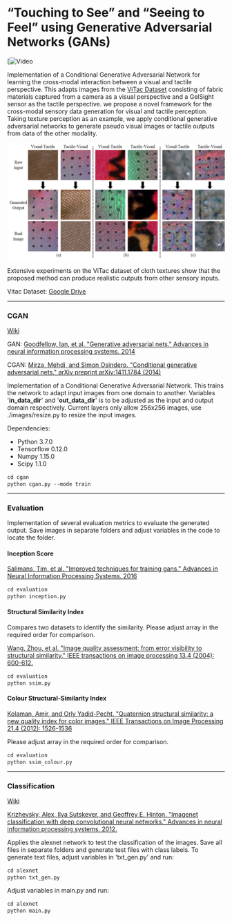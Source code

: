 # “Touching to See” and “Seeing to Feel” using Generative Adversarial Networks (GANs)

[![Video](https://www.youtube.com/watch?v=vyyAoCoeXfA&feature=youtu.be)

Implementation of a Conditional Generative Adversarial Network for learning the cross-modal interaction between a visual and tactile perspective. This adapts images from the [ViTac Dataset](https://arxiv.org/pdf/1802.07490.pdf) consisting of fabric materials captured from a camera as a visual perspective and a GelSight sensor as the tactile perspective. we propose a novel framework for the cross-modal sensory data generation for visual and tactile perception. Taking texture perception as an example, we apply conditional generative adversarial networks to generate pseudo visual images or tactile outputs from data of the other modality.

![](https://github.com/SirTune/vis_tac_cross_modal/blob/master/img/cloth_images.png)

Extensive experiments on the ViTac dataset of cloth textures show that the proposed method can produce realistic outputs from other sensory inputs.

Vitac Dataset: [Google Drive](https://drive.google.com/file/d/1uYy4JguBlEeTllF9Ch6ZRixsTprGPpVJ/view?usp=sharing)

___
### CGAN
[Wiki](https://en.wikipedia.org/wiki/Generative_adversarial_network)

GAN: [Goodfellow, Ian, et al. "Generative adversarial nets." Advances in neural information processing systems. 2014](http://papers.nips.cc/paper/5423-generative-adversarial-nets)

CGAN: [Mirza, Mehdi, and Simon Osindero. "Conditional generative adversarial nets." arXiv preprint arXiv:1411.1784 (2014)](https://arxiv.org/abs/1411.1784)

Implementation of a Conditional Generative Adversarial Network. This trains the network to adapt input images from one domain to another. Variables '**in_data_dir**' and '**out_data_dir**' is to be adjusted as the input and output domain respectively.
Current layers only allow 256x256 images, use ./images/resize.py to resize the input images.

Dependencies:
* Python 3.7.0
* Tensorflow 0.12.0
* Numpy 1.15.0
* Scipy 1.1.0

```
cd cgan
python cgan.py --mode train
```

___
### Evaluation
Implementation of several evaluation metrics to evaluate the generated output. Save images in separate folders and adjust variables in the code to locate the folder.
#### Inception Score

[Salimans, Tim, et al. "Improved techniques for training gans." Advances in Neural Information Processing Systems. 2016](http://papers.nips.cc/paper/6124-improved-techniques-for-training-gans)

```
cd evaluation
python inception.py
```
#### Structural Similarity Index
Compares two datasets to identify the similarity. Please adjust array in the required order for comparison.

[Wang, Zhou, et al. "Image quality assessment: from error visibility to structural similarity." IEEE transactions on image processing 13.4 (2004): 600-612.](https://ieeexplore.ieee.org/abstract/document/1284395?reload=true)

```
cd evaluation
python ssim.py
```
#### Colour Structural-Similarity Index

[Kolaman, Amir, and Orly Yadid-Pecht. "Quaternion structural similarity: a new quality index for color images." IEEE Transactions on Image Processing 21.4 (2012): 1526-1536](https://ieeexplore.ieee.org/abstract/document/6112222)

Please adjust array in the required order for comparison.
```
cd evaluation
python ssim_colour.py
```
___
### Classification

[Wiki](https://en.wikipedia.org/wiki/AlexNet)

[Krizhevsky, Alex, Ilya Sutskever, and Geoffrey E. Hinton. "Imagenet classification with deep convolutional neural networks." Advances in neural information processing systems. 2012.](http://papers.nips.cc/paper/4824-imagenet-classification-with-deep-convolutional-neural-networks)

Applies the alexnet network to test the classification of the images. Save all files in separate folders and generate test files with class labels. To generate text files, adjust variables in 'txt_gen.py' and run:
```
cd alexnet
python txt_gen.py
```
Adjust variables in main.py and run:
```
cd alexnet
python main.py
```

